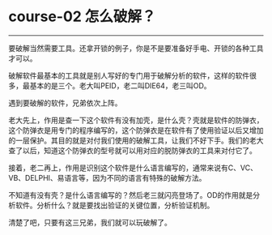 # course-02 怎么破解？

------

要破解当然需要工具。还拿开锁的例子，你是不是要准备好手电、开锁的各种工具才可以。

破解软件最基本的工具就是别人写好的专门用于破解分析的软件，这样的软件很多，最基本的是三个。老大叫PEID，老二叫DIE64，老三叫OD。

遇到要破解的软件，兄弟依次上阵。

老大先上，作用是查一下这个软件有没有加壳，是什么壳？壳就是软件的防弹衣，这个防弹衣是用专门的程序编写的，这个防弹衣是在软件有了使用验证以后又增加的一层保护。其目的就是对付我们使用的破解工具，让我们不好下手。我们的老大查了以后，知道这个防弹衣的型号就可以用对应的脱防弹衣的工具来对付它了。

接着，老二再上，作用是识别这个软件是什么语言编写的，通常来说有C、VC、VB、DELPHI、易语言等，因为不同的语言有特殊的破解方法。

不知道有没有壳？是什么语言编写的？然后老三就闪亮登场了。OD的作用就是分析软件。分析什么？就是要找出验证的关键位置，分析验证机制。

清楚了吧，只要有这三兄弟，我们就可以玩破解了。

